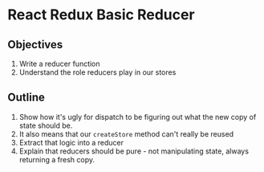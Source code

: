 # React Redux Basic Reducer

## Objectives

1. Write a reducer function
2. Understand the role reducers play in our stores

## Outline

1. Show how it's ugly for dispatch to be figuring out what the new copy of state should be. 
2. It also means that our `createStore` method can't really be reused
3. Extract that logic into a reducer
4. Explain that reducers should be pure - not manipulating state, always returning a fresh copy.
